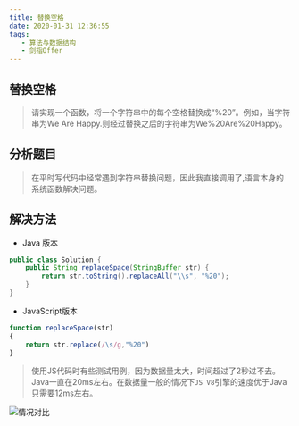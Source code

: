 ```yaml
---
title: 替换空格
date: 2020-01-31 12:36:55
tags:  
   - 算法与数据结构
   - 剑指Offer
---
```


## 替换空格

> 请实现一个函数，将一个字符串中的每个空格替换成“%20”。例如，当字符串为We Are Happy.则经过替换之后的字符串为We%20Are%20Happy。

## 分析题目
> 在平时写代码中经常遇到字符串替换问题，因此我直接调用了,语言本身的系统函数解决问题。

## 解决方法
- Java 版本
```Java
public class Solution {
    public String replaceSpace(StringBuffer str) {
        return str.toString().replaceAll("\\s", "%20");
    }
}
```
- JavaScript版本

```JavaScript
function replaceSpace(str)
{
    return str.replace(/\s/g,"%20")
}
```
> 使用JS代码时有些测试用例，因为数据量太大，时间超过了2秒过不去。Java一直在20ms左右。在数据量一般的情况下`JS V8`引擎的速度优于Java只需要12ms左右。

![情况对比](http://blogqiniu.wangminwei.top/202001311330_4.png?/)